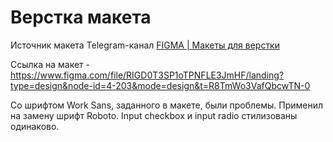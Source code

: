 # Верстка макета
Источник макета Telegram-канал [FIGMA | Макеты для верстки](https://t.me/+oXZSKMmXp6UyOGI6)

Ссылка на макет - https://www.figma.com/file/RIGD0T3SP1oTPNFLE3JmHF/landing?type=design&node-id=4-203&mode=design&t=R8TmWo3VafQbcwTN-0

Со шрифтом Work Sans, заданного в макете, были проблемы. Применил на замену шрифт Roboto.
Input checkbox и input radio стилизованы одинаково.
